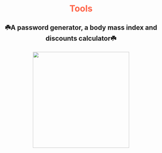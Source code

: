 
<h1 align="center" style="color:Tomato;">
 Tools
</h1>
<h2 align="center">
    ☘️A password generator, a body mass index and discounts calculator☘️
</h2>
<h3 align="center">
<img width=310 src="https://upload.wikimedia.org/wikipedia/commons/thumb/8/83/Circle-icons-tools.svg/1200px-Circle-icons-tools.svg.png">
</h3>
</img>

